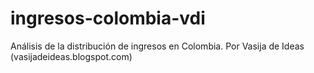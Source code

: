 # ingresos-colombia-vdi
Análisis de la distribución de ingresos en Colombia. Por Vasija de Ideas (vasijadeideas.blogspot.com)
